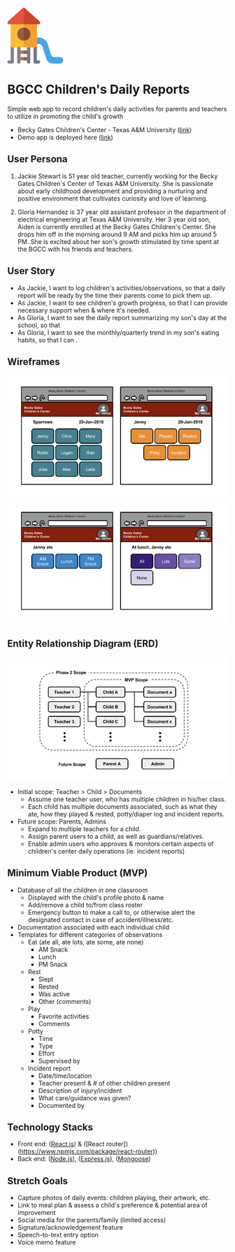 ![](toboggan.png)
# BGCC Children's Daily Reports 
Simple web app to record children's daily activities for parents and teachers to utilize in promoting the child's growth
- Becky Gates Children's Center - Texas A&M University ([link](https://bgcc.tamu.edu/))
- Demo app is deployed here ([link](https://njang.github.io/bgccApp/))

## User Persona
1. Jackie Stewart is 51 year old teacher, currently working for the Becky Gates Children's Center of Texas A&M University. She is passionate about early childhood development and providing a nurturing and positive environment that cultivates curiosity and love of learning. 

1. Gloria Hernandez is 37 year old assistant professor in the department of electrical engineering at Texas A&M University. Her 3 year old son, Aiden is currently enrolled at the Becky Gates Children's Center. She drops him off in the morning around 9 AM and picks him up around 5 PM. She is excited about her son's growth stimulated by time spent at the BGCC with his friends and teachers.  

## User Story
* As Jackie, I want to log children's activities/observations, so that a daily report will be ready by the time their parents come to pick them up.
* As Jackie, I want to see children's growth progress, so that I can provide necessary support when & where it's needed.
* As Gloria, I want to see the daily report summarizing my son's day at the school, so that
* As Gloria, I want to see the monthly/quarterly trend in my son's eating habits, so that I can . 

## Wireframes
![](wireframe01.png)
![](wireframe02.png)

## Entity Relationship Diagram (ERD)
![](erd.png)
* Initial scope: Teacher > Child > Documents
  * Assume one teacher user, who has multiple children in his/her class. 
  * Each child has multiple documents associated, such as what they ate, how they played & rested, potty/diaper log and incident reports.
* Future scope: Parents, Admins
  * Expand to multiple teachers for a child.
  * Assign parent users to a child, as well as guardians/relatives.
  * Enable admin users who approves & monitors certain aspects of children's center daily operations (ie. incident reports)

## Minimum Viable Product (MVP)
* Database of all the children in one classroom
  * Displayed with the child's profile photo & name
  * Add/remove a child to/from class roster
  * Emergency button to make a call to, or otherwise alert the designated contact in case of accident/illness/etc.
* Documentation associated with each individual child
* Templates for different categories of observations
  * Eat (ate all, ate lots, ate some, ate none)
    * AM Snack
    * Lunch
    * PM Snack
  * Rest
    * Slept
    * Rested
    * Was active
    * Other (comments)
  * Play
    * Favorite activities
    * Comments
  * Potty
    * Time
    * Type
    * Effort
    * Supervised by
  * Incident report
    * Date/time/location
    * Teacher present & # of other children present
    * Description of injury/incident
    * What care/guidance was given?
    * Documented by

## Technology Stacks
* Front end: ([React.js](https://reactjs.org/)) & ([React router])(https://www.npmjs.com/package/react-router))
* Back end: ([Node.js](https://nodejs.org/)), ([Express.js](https://expressjs.com/)), ([Mongoose](http://mongoosejs.com/))

## Stretch Goals
* Capture photos of daily events: children playing, their artwork, etc.
* Link to meal plan & assess a child's preference & potential area of improvement
* Social media for the parents/family (limited access) 
* Signature/acknowledgement feature
* Speech-to-text entry option
* Voice memo feature


